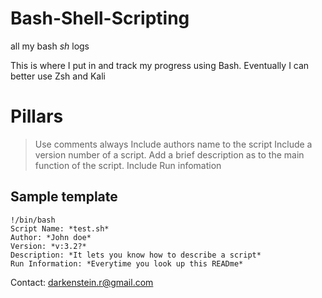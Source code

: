 # Bash-Shell-Scripting
all my bash *sh* logs

This is where I put in and track my progress using Bash. Eventually I can better use Zsh and Kali


# Pillars
> Use comments always
> Include authors name to the script
> Include a version number of a script. 
> Add a brief description as to the main function of the script.
> Include Run infomation
 
## Sample template

	!/bin/bash
	Script Name: *test.sh*
	Author: *John doe*
	Version: *v:3.2?*
	Description: *It lets you know how to describe a script*
	Run Information: *Everytime you look up this READme*

Contact: <darkenstein.r@gmail.com>
